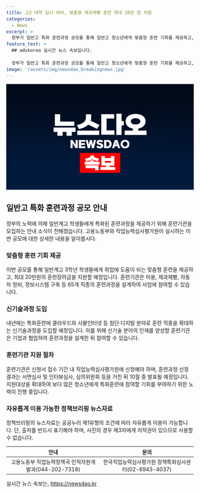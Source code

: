 ```yaml
---
title: 고3 대학 입시 대비, 맞춤형 제과제빵 훈련 최대 20만 원 지원
categories:
  - News
excerpt: >
  정부가 일반고 특화 훈련과정 공모를 통해 일반고 청소년에게 맞춤형 훈련 기회를 제공하고, 최대 20만원의 훈련장려금을 지원한다. 고용노동부와 직업능력심사평가원은 22일부터 공모를 진행하며, 미용, 제과제빵, 자동차 정비, 정보시스템 구축 등 65개 직종의 훈련과정을 대상으로 모집한다. 취업을 희망하는 일반계고 3학년 학생들을 지원하며, 신기술과정을 도입해 첨단·디지털 분야로 훈련 직종을 확대할 예정이다. 또한, 훈련기관은 기업과 협업해 훈련과정을 설계한 뒤 심사를 받게 된다.
feature_text: >
  ## adskorea 실시간 뉴스 속보입니다.

  정부가 일반고 특화 훈련과정 공모를 통해 일반고 청소년에게 맞춤형 훈련 기회를 제공하고, 최대 20만원의 훈련장려금을 지원한다. 고용노동부와 직업능력심사평가원은 22일부터 공모를 진행하며, 미용, 제과제빵, 자동차 정비, 정보시스템 구축 등 65개 직종의 훈련과정을 대상으로 모집한다. 취업을 희망하는 일반계고 3학년 학생들을 지원하며, 신기술과정을 도입해 첨단·디지털 분야로 훈련 직종을 확대할 예정이다. 또한, 훈련기관은 기업과 협업해 훈련과정을 설계한 뒤 심사를 받게 된다.
image: '/assets/img/newsdao_breakingnews.jpg'
---
```


<p><img src="/assets/img/newsdao_breakingnews.jpg" alt="adskorea 속보" /></p>

<h2 data-ke-size="size26">일반고 특화 훈련과정 공모 안내</h2>

<p data-ke-size="size16">정부의 노력에 의해 일반계고 학생들에게 특화된 훈련과정을 제공하기 위해 훈련기관을 모집하는 안내 소식이 전해졌습니다. 고용노동부와 직업능력심사평가원이 실시하는 이번 공모에 대한 상세한 내용을 알아봅시다.</p>

<h3>맞춤형 훈련 기회 제공</h3>

<p data-ke-size="size16">이번 공모를 통해 일반계고 3학년 학생들에게 취업에 도움이 되는 맞춤형 훈련을 제공하고, 최대 20만원의 훈련장려금을 지원할 예정입니다. 훈련기관은 미용, 제과제빵, 자동차 정비, 정보시스템 구축 등 65개 직종의 훈련과정을 설계하여 사업에 참여할 수 있습니다.</p>

<h3>신기술과정 도입</h3>

<p data-ke-size="size16">내년에는 특화훈련에 클라우드와 사물인터넷 등 첨단·디지털 분야로 훈련 직종을 확대하는 신기술과정을 도입할 예정입니다. 이를 위해 신기술 분야의 인재를 양성할 훈련기관은 기업과 협업하여 훈련과정을 설계한 뒤 참여할 수 있습니다.</p>

<h3>훈련기관 지원 절차</h3>

<p data-ke-size="size16">훈련기관은 신청서 접수 기간 내 직업능력심사평가원에 신청해야 하며, 훈련과정 선정 결과는 서면심사 및 인터뷰심사, 심의위원회 등을 거친 뒤 10월 중 발표될 예정입니다. 지원대상을 확대하여 보다 많은 청소년에게 특화훈련에 참여할 기회를 부여하기 위한 노력이 진행 중입니다.</p>

<h3>자유롭게 이용 가능한 정책브리핑 뉴스자료</h3>

<p data-ke-size="size16">정책브리핑의 뉴스자료는 공공누리 제1유형의 조건에 따라 자유롭게 이용이 가능합니다. 단, 출처를 반드시 표기해야 하며, 사진의 경우 제3자에게 저작권이 있으므로 사용할 수 없습니다.</p>

<table>
    <thead>
        <tr>
            <th style="text-align: center; height: 17px;"><b>안내</b></th>
            <th style="text-align: center; height: 17px;"><b>문의</b></th>
        </tr>
    </thead>
    <tbody>
        <tr>
            <td style="text-align: center; height: 17px;">고용노동부 직업능력정책국 인적자원개발과(044-202-7318)</td>
            <td style="text-align: center; height: 17px;">한국직업능력심사평가원 정책특화심사센터(02-6943-4037)</td>
        </tr>
    </tbody>
</table>
실시간 뉴스 속보는, <a href="https://newsdao.kr" rel="dofollow">https://newsdao.kr</a>


